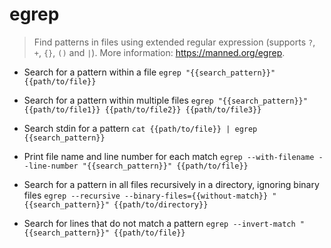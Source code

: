 # egrep
> Find patterns in files using extended regular expression (supports `?`, `+`, `{}`, `()` and `|`).
> More information: <https://manned.org/egrep>.

- Search for a pattern within a file
`egrep "{{search_pattern}}" {{path/to/file}}`

- Search for a pattern within multiple files
`egrep "{{search_pattern}}" {{path/to/file1}} {{path/to/file2}} {{path/to/file3}}`

- Search stdin for a pattern
`cat {{path/to/file}} | egrep {{search_pattern}}`

- Print file name and line number for each match
`egrep --with-filename --line-number "{{search_pattern}}" {{path/to/file}}`

- Search for a pattern in all files recursively in a directory, ignoring binary files
`egrep --recursive --binary-files={{without-match}} "{{search_pattern}}" {{path/to/directory}}`

- Search for lines that do not match a pattern
`egrep --invert-match "{{search_pattern}}" {{path/to/file}}`
